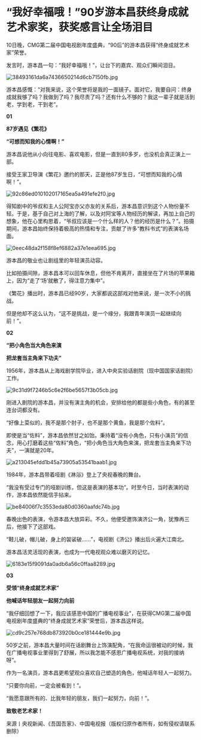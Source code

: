# “我好幸福哦！”90岁游本昌获终身成就艺术家奖，获奖感言让全场泪目

10日晚，CMG第二届中国电视剧年度盛典，“90后”的游本昌获得“终身成就艺术家”荣誉。

发言时，游本昌一句：“我好幸福哦！”，让台下的嘉宾、观众们瞬间泪目。

![38493161da6a7436650214d6cb7150fb.jpg](https://raw.githubusercontent.com/qqhsx/qqnews_image/main/2024/02/11/“我好幸福哦！”90岁游本昌获终身成就艺术家奖，获奖感言让全场泪目/38493161da6a7436650214d6cb7150fb.jpg)

游本昌感慨：“对我来说，这个荣誉将是我的一面镜子。面对它，我要自问：终身成就我够了吗？我做到了吗？我尽责了吗？还有什么不够的？我这一辈子就是活到老，学到老，干到老”。

**01**

**87岁遇见《繁花》**

**“可想而知我的心情啊！”**

游本昌说他从小向往电影、喜欢电影，但是一直到80多岁，也没机会真正演上一部。

接受王家卫导演《繁花》邀约的那天，正是他87岁生日，“可想而知我的心情啊！”。

![92c86ed010102017165ea5a491efe2f0.jpg](https://raw.githubusercontent.com/qqhsx/qqnews_image/main/2024/02/11/“我好幸福哦！”90岁游本昌获终身成就艺术家奖，获奖感言让全场泪目/92c86ed010102017165ea5a491efe2f0.jpg)

得知剧中的爷叔和主人公阿宝亦父亦友的关系后，游本昌意识到这个人物份量不轻。于是，基于自己对上海的了解，以及对阿宝等人物经历的解读，再加上自己的想象，他在心里构思着，“爷叔应该是一个什么样的人？他的经历是什么？”。拍摄期间，游本昌始终保持着极高的热情和专注，贡献了许多“教科书式”的表演名场面。

![0eec48da2f158f8ef6882a37e1eea695.jpg](https://raw.githubusercontent.com/qqhsx/qqnews_image/main/2024/02/11/“我好幸福哦！”90岁游本昌获终身成就艺术家奖，获奖感言让全场泪目/0eec48da2f158f8ef6882a37e1eea695.jpg)

游本昌的敬业也让剧组里的年轻演员动容。

比如拍摄间隙，游本昌本可以回车休息，但他不肯离开，直接坐在了片场的苹果箱上，因为“走了‘场’就散了，得注意力集中”。

《繁花》播出时，游本昌已经90岁，大家都说这部戏对他来说，是一次不小的挑战。

但是他却不这么认为，“这不是挑战，是一个缘分，我跟青年演员一起继续向前！”。

**02**

**“把小角色当大角色来演**

**把龙套当主角来下功夫”**

1956年，游本昌从上海戏剧学院毕业，进入中央实验话剧院（现中国国家话剧院）工作。

![9c31d9f7246b5c6e2f6be5657f3b05cb.jpg](https://raw.githubusercontent.com/qqhsx/qqnews_image/main/2024/02/11/“我好幸福哦！”90岁游本昌获终身成就艺术家奖，获奖感言让全场泪目/9c31d9f7246b5c6e2f6be5657f3b05cb.jpg)

刚进入剧院的游本昌，并没有演主角的机会，安排给他的都是些小角色，有的甚至连台词都没有。

“好像上菜似的，我不是那个肘子，也不是那个黄鱼，我是那个佐料”。

即使是当“佐料”，游本昌依然甘之如饴。秉持着“没有小角色，只有小演员”的信念，用心打磨着这些“佐料”角色，“把小角色当大角色来演，把龙套当主角来下功夫”，一演就是20年。

![a213045efdd1b45a73905a53541baab1.jpg](https://raw.githubusercontent.com/qqhsx/qqnews_image/main/2024/02/11/“我好幸福哦！”90岁游本昌获终身成就艺术家奖，获奖感言让全场泪目/a213045efdd1b45a73905a53541baab1.jpg)

1984年，游本昌带着哑剧《淋浴》登上了央视春晚的舞台。

“我没有受过专门的哑剧训练，但这是表演的基本功”。时至今日，当时表演的动作，游本昌依然能信手拈来。

![be84006f7c3553eda80d0360aafdc74b.jpg](https://raw.githubusercontent.com/qqhsx/qqnews_image/main/2024/02/11/“我好幸福哦！”90岁游本昌获终身成就艺术家奖，获奖感言让全场泪目/be84006f7c3553eda80d0360aafdc74b.jpg)

春晚出色的表演，令游本昌大放异彩。不久，他便受邀饰演济公一角，犹豫再三后，他接下了这部戏。

“鞋儿破，帽儿破，身上的袈裟破……”，电视剧《济公》播出后火遍大江南北。

游本昌活灵活现的表演，也成为一代电视观众难以磨灭的记忆。

![6183e15f9091da0adb6a56c0ffaa8289.jpg](https://raw.githubusercontent.com/qqhsx/qqnews_image/main/2024/02/11/“我好幸福哦！”90岁游本昌获终身成就艺术家奖，获奖感言让全场泪目/6183e15f9091da0adb6a56c0ffaa8289.jpg)

**03**

**受领“终身成就艺术家”**

**他喊话年轻朋友一起努力向前**

“我仔细回想了一下，我应该感恩中国的广播电视事业”，在获得CMG第二届中国电视剧年度盛典的“终身成就艺术家”荣誉后，游本昌这样说。

![cd9c257e768db873920b0ce181444e9b.jpg](https://raw.githubusercontent.com/qqhsx/qqnews_image/main/2024/02/11/“我好幸福哦！”90岁游本昌获终身成就艺术家奖，获奖感言让全场泪目/cd9c257e768db873920b0ce181444e9b.jpg)

50岁之前，游本昌大量时间在话剧舞台上饰演配角，“在我命运很被动的时候，我在广播电视事业里得到了舒展，所以我怎能不感恩广播电视系统，对我的接纳呀”。

作为一名演员，游本昌更希望观众喜欢自己塑造的角色，他喊话年轻人一起努力。

“只要你向前，一定会被看到！”。

“我愿意跟所有的、比我年轻的朋友，我们一起努力，向前！”。

**致敬老艺术家！**

来源丨央视新闻、《吾国吾家》、中国电视报（版权归原作者所有，如有侵权请联系删除）


